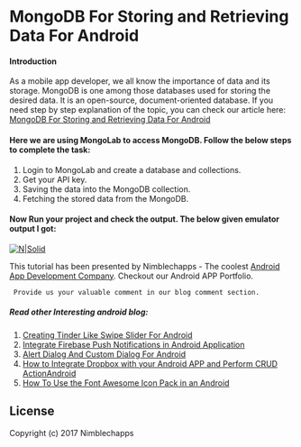 # MongoDB For Storing and Retrieving Data For Android

#### **Introduction**

As a mobile app developer, we all know the importance of data and its storage. MongoDB is one among those databases used for storing the desired data. It is an open-source, document-oriented database. If you need step by step explanation of the topic, you can check our article here: [MongoDB For Storing and Retrieving Data For Android](https://insights.nimblechapps.com/app-development/android-app-development/using-mongodb-storing-retrieving-data-android)

#### **Here we are using MongoLab to access MongoDB. Follow the below steps to complete the task:**

 1. Login to MongoLab and create a database and collections.   
 2. Get your API key.   
 3. Saving the data into the MongoDB collection. 
 4. Fetching the stored data from the MongoDB.

#### **Now Run your project and check the output. The below given emulator output I got:**

[![N|Solid](https://insights.nimblechapps.com/wp-content/uploads/2017/10/Project-Output-329x565.png)](https://insights.nimblechapps.com/app-development/android-app-development/using-mongodb-storing-retrieving-data-android)

This tutorial has been presented by Nimblechapps - The coolest [Android App Development Company](https://www.nimblechapps.com/android-app-development-company). Checkout our Android APP Portfolio.

     Provide us your valuable comment in our blog comment section.

##### **Read other Interesting android blog:**

 1. [Creating Tinder Like Swipe Slider For Android](https://insights.nimblechapps.com/app-development/android-app-development/creating-tinder-like-swipe-slider-for-android)
 2. [Integrate Firebase Push Notifications in Android Application](https://insights.nimblechapps.com/app-development/android-app-development/integrate-firebase-push-notifications-android-application)
 3. [Alert Dialog And Custom Dialog For Android](https://insights.nimblechapps.com/app-development/android-app-development/alert-dialog-custom-dialog-android)
 4. [How to Integrate Dropbox with your Android APP and Perform CRUD ActionAndroid](https://insights.nimblechapps.com/app-development/android-app-development/how-to-integrate-dropbox-with-your-android-app-and-perform-crud-action)
 5. [How To Use the Font Awesome Icon Pack in an Android](https://insights.nimblechapps.com/app-development/android-app-development/how-to-use-the-font-awesome-icon-pack-in-an-android)

## **License**

Copyright (c) 2017 Nimblechapps
